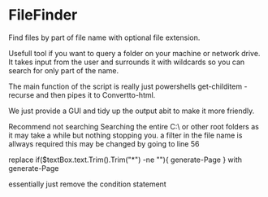 # FileFinder
Find files by part of file name with optional file extension.

Usefull tool if you want to query a folder on your machine or network drive.
It takes input from the user and surrounds it with wildcards so you can search for only part of the name.

The main function of the script is really just powershells get-childitem -recurse and then pipes it to
Convertto-html.

We just provide a GUI and tidy up the output abit to make it more friendly.

Recommend not searching Searching the entire C:\ or other root folders as it may take a while but nothing stopping you.
a filter in the file name is allways required
this may be changed by going to line 56

replace
    if($textBox.text.Trim().Trim("*") -ne ""){
        generate-Page
    }
with
    generate-Page
    
essentially just remove the condition statement

